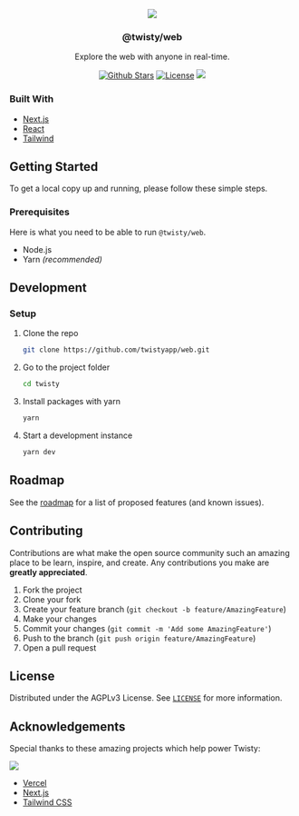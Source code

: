 <p align="center">
  <a href="https://github.com/twistyapp/web">
    <img src="https://twistyapp.org/static/banner.jpeg"">

  </a>

  <h3 align="center">@twisty/web</h3>

  <p align="center">
    Explore the web with anyone in real-time.
  </p>
</p>

<p align="center">
  <a href="https://github.com/twistyapp/web/stargazers"><img src="https://img.shields.io/github/stars/twistyapp/web" alt="Github Stars"></a>
  <a href="https://github.com/twistyapp/web/blob/main/LICENSE"><img src="https://img.shields.io/badge/license-AGPLv3-purple" alt="License"></a>
  <img src="https://img.shields.io/github/package-json/v/twistyapp/web">
</p>

### Built With

- [Next.js](https://nextjs.org/)
- [React](https://reactjs.org/)
- [Tailwind](https://tailwindcss.com/)

## Getting Started

To get a local copy up and running, please follow these simple steps.

### Prerequisites

Here is what you need to be able to run `@twisty/web`.

- Node.js
- Yarn _(recommended)_

## Development

### Setup

1. Clone the repo

   ```sh
   git clone https://github.com/twistyapp/web.git
   ```

2. Go to the project folder

   ```sh
   cd twisty
   ```

3. Install packages with yarn

   ```sh
   yarn
   ```

4. Start a development instance

   ```sh
   yarn dev
   ```

## Roadmap

See the [roadmap](https://github.com/orgs/twistyapp/projects/1/) for a list of proposed features (and known issues).

## Contributing

Contributions are what make the open source community such an amazing place to be learn, inspire, and create. Any contributions you make are **greatly appreciated**.

1. Fork the project
2. Clone your fork
3. Create your feature branch (`git checkout -b feature/AmazingFeature`)
4. Make your changes
5. Commit your changes (`git commit -m 'Add some AmazingFeature'`)
6. Push to the branch (`git push origin feature/AmazingFeature`)
7. Open a pull request

## License

Distributed under the AGPLv3 License. See [`LICENSE`](https://github.com/twistyapp/web/blob/development/LICENSE) for more information.

## Acknowledgements

Special thanks to these amazing projects which help power Twisty:

[<img src="https://twistyapp.org/static/powered-by-vercel.svg">](https://vercel.com/?utm_source=twisty&utm_campaign=oss)

- [Vercel](https://vercel.com/?utm_source=twisty&utm_campaign=oss)
- [Next.js](https://nextjs.org/)
- [Tailwind CSS](https://tailwindcss.com/)
